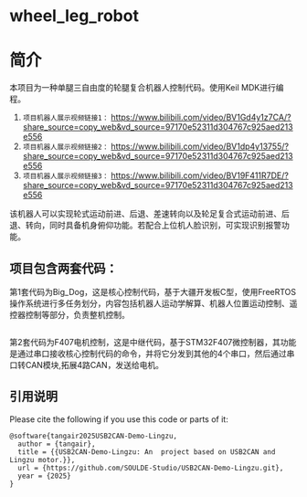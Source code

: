 # wheel_leg_robot

# 简介
   本项目为一种单腿三自由度的轮腿复合机器人控制代码。使用Keil MDK进行编程。

1. ```项目机器人展示视频链接1：``` https://www.bilibili.com/video/BV1Gd4y1z7CA/?share_source=copy_web&vd_source=97170e52311d304767c925aed213e556
2. ```项目机器人展示视频链接2：``` https://www.bilibili.com/video/BV1dp4y13755/?share_source=copy_web&vd_source=97170e52311d304767c925aed213e556
3. ```项目机器人展示视频链接3：```  https://www.bilibili.com/video/BV19F411R7DE/?share_source=copy_web&vd_source=97170e52311d304767c925aed213e556
   
 该机器人可以实现轮式运动前进、后退、差速转向以及轮足复合式运动前进、后退、转向，同时具备机身俯仰功能。若配合上位机人脸识别，可实现识别报警功能。
##   项目包含两套代码：

   第1套代码为Big_Dog，这是核心控制代码，基于大疆开发板C型，使用FreeRTOS操作系统进行多任务划分，内容包括机器人运动学解算、机器人位置运动控制、遥控器控制等部分，负责整机控制。
 ```
 ```
   第2套代码为F407电机控制，这是中继代码，基于STM32F407微控制器，其功能是通过串口接收核心控制代码的命令，并将它分发到其他的4个串口，然后通过串口转CAN模块,拓展4路CAN，发送给电机。



## 引用说明

Please cite the following if you use this code or parts of it:

```
@software{tangair2025USB2CAN-Demo-Lingzu,
  author = {tangair},
  title = {{USB2CAN-Demo-Lingzu: An  project based on USB2CAN and Lingzu motor.}},
  url = {https://github.com/SOULDE-Studio/USB2CAN-Demo-Lingzu.git},
  year = {2025}
}
```

